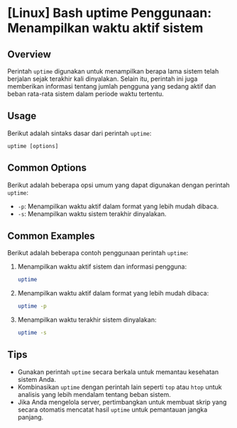# [Linux] Bash uptime Penggunaan: Menampilkan waktu aktif sistem

## Overview
Perintah `uptime` digunakan untuk menampilkan berapa lama sistem telah berjalan sejak terakhir kali dinyalakan. Selain itu, perintah ini juga memberikan informasi tentang jumlah pengguna yang sedang aktif dan beban rata-rata sistem dalam periode waktu tertentu.

## Usage
Berikut adalah sintaks dasar dari perintah `uptime`:

```
uptime [options]
```

## Common Options
Berikut adalah beberapa opsi umum yang dapat digunakan dengan perintah `uptime`:

- `-p`: Menampilkan waktu aktif dalam format yang lebih mudah dibaca.
- `-s`: Menampilkan waktu sistem terakhir dinyalakan.

## Common Examples
Berikut adalah beberapa contoh penggunaan perintah `uptime`:

1. Menampilkan waktu aktif sistem dan informasi pengguna:
   ```bash
   uptime
   ```

2. Menampilkan waktu aktif dalam format yang lebih mudah dibaca:
   ```bash
   uptime -p
   ```

3. Menampilkan waktu terakhir sistem dinyalakan:
   ```bash
   uptime -s
   ```

## Tips
- Gunakan perintah `uptime` secara berkala untuk memantau kesehatan sistem Anda.
- Kombinasikan `uptime` dengan perintah lain seperti `top` atau `htop` untuk analisis yang lebih mendalam tentang beban sistem.
- Jika Anda mengelola server, pertimbangkan untuk membuat skrip yang secara otomatis mencatat hasil `uptime` untuk pemantauan jangka panjang.